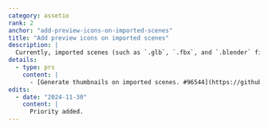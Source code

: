 ```yaml
---
category: assetio
rank: 2
anchor: "add-preview-icons-on-imported-scenes"
title: "Add preview icons on imported scenes"
description: |
  Currently, imported scenes (such as `.glb`, `.fbx`, and `.blender` files) show the scene icon in the FileSystem tab, making it difficult to filter out these files. Showing a preview icon of the scene would greatly help users in their workflow.
details:
  - type: prs
    content: |
      - [Generate thumbnails on imported scenes. #96544](https://github.com/godotengine/godot/pull/96544)
edits:
  - date: "2024-11-30"
    content: |
      Priority added.
---
```

